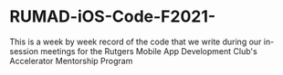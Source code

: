 # RUMAD-iOS-Code-F2021-
This is a week by week record of the code that we write during our in-session meetings for the Rutgers Mobile App Development Club's Accelerator Mentorship Program 
